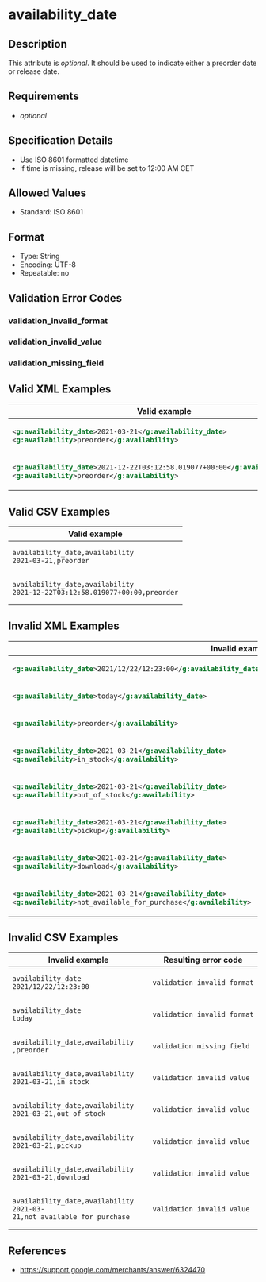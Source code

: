 # availability_date

## Description

This attribute is *optional*.
It should be used to indicate either a preorder date or release date.

## Requirements

* *optional*


## Specification Details

- Use ISO 8601 formatted datetime
- If time is missing, release will be set to 12:00 AM CET

## Allowed Values
- Standard: ISO 8601

## Format

- Type: String
- Encoding: UTF-8
- Repeatable: no


## Validation Error Codes

### validation_invalid_format
### validation_invalid_value
### validation_missing_field

## Valid XML Examples

<table>
<thead>
<tr><th>Valid example                                                                                                        </th></tr>
</thead>
<tbody>
<tr><td>

```xml
<g:availability_date>2021-03-21</g:availability_date>
<g:availability>preorder</g:availability>                      
```

</td></tr>
<tr><td>

```xml
<g:availability_date>2021-12-22T03:12:58.019077+00:00</g:availability_date>
<g:availability>preorder</g:availability>
```

</td></tr>
</tbody>
</table>

## Valid CSV Examples

<table>
<thead>
<tr><th>Valid example                                                           </th></tr>
</thead>
<tbody>
<tr><td>

```csv
availability_date,availability
2021-03-21,preorder                      
```

</td></tr>
<tr><td>

```csv
availability_date,availability
2021-12-22T03:12:58.019077+00:00,preorder
```

</td></tr>
</tbody>
</table>

## Invalid XML Examples

<table>
<thead>
<tr><th>Invalid example                                                                                                  </th><th>Resulting error code     </th></tr>
</thead>
<tbody>
<tr><td>

```xml
<g:availability_date>2021/12/22/12:23:00</g:availability_date>                                                   
```

</td><td>

```xml
validation_invalid_format
```

</td></tr>
<tr><td>

```xml
<g:availability_date>today</g:availability_date>                                                                 
```

</td><td>

```xml
validation_invalid_format
```

</td></tr>
<tr><td>

```xml
<g:availability>preorder</g:availability>                                                                        
```

</td><td>

```xml
validation_missing_field 
```

</td></tr>
<tr><td>

```xml
<g:availability_date>2021-03-21</g:availability_date>
<g:availability>in_stock</g:availability>                  
```

</td><td>

```xml
validation_invalid_value 
```

</td></tr>
<tr><td>

```xml
<g:availability_date>2021-03-21</g:availability_date>
<g:availability>out_of_stock</g:availability>              
```

</td><td>

```xml
validation_invalid_value 
```

</td></tr>
<tr><td>

```xml
<g:availability_date>2021-03-21</g:availability_date>
<g:availability>pickup</g:availability>                    
```

</td><td>

```xml
validation_invalid_value 
```

</td></tr>
<tr><td>

```xml
<g:availability_date>2021-03-21</g:availability_date>
<g:availability>download</g:availability>                  
```

</td><td>

```xml
validation_invalid_value 
```

</td></tr>
<tr><td>

```xml
<g:availability_date>2021-03-21</g:availability_date>
<g:availability>not_available_for_purchase</g:availability>
```

</td><td>

```xml
validation_invalid_value 
```

</td></tr>
</tbody>
</table>

## Invalid CSV Examples

<table>
<thead>
<tr><th>Invalid example                                                     </th><th>Resulting error code     </th></tr>
</thead>
<tbody>
<tr><td>

```csv
availability_date
2021/12/22/12:23:00                               
```

</td><td>

```csv
validation_invalid_format
```

</td></tr>
<tr><td>

```csv
availability_date
today                                             
```

</td><td>

```csv
validation_invalid_format
```

</td></tr>
<tr><td>

```csv
availability_date,availability
,preorder                            
```

</td><td>

```csv
validation_missing_field 
```

</td></tr>
<tr><td>

```csv
availability_date,availability
2021-03-21,in_stock                  
```

</td><td>

```csv
validation_invalid_value 
```

</td></tr>
<tr><td>

```csv
availability_date,availability
2021-03-21,out_of_stock              
```

</td><td>

```csv
validation_invalid_value 
```

</td></tr>
<tr><td>

```csv
availability_date,availability
2021-03-21,pickup                    
```

</td><td>

```csv
validation_invalid_value 
```

</td></tr>
<tr><td>

```csv
availability_date,availability
2021-03-21,download                  
```

</td><td>

```csv
validation_invalid_value 
```

</td></tr>
<tr><td>

```csv
availability_date,availability
2021-03-21,not_available_for_purchase
```

</td><td>

```csv
validation_invalid_value 
```

</td></tr>
</tbody>
</table>

## References
* https://support.google.com/merchants/answer/6324470
